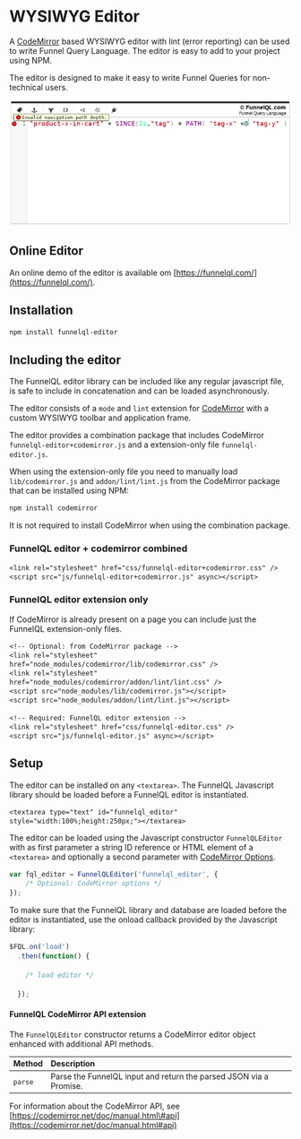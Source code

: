 # WYSIWYG Editor

A [CodeMirror](https://github.com/codemirror/CodeMirror) based WYSIWYG editor with lint \(error reporting\) can be used to write Funnel Query Language. The editor is easy to add to your project using NPM.

The editor is designed to make it easy to write Funnel Queries for non-technical users.

![FunnelQL Editor](./assets/editor.png)

## Online Editor

An online demo of the editor is available om [https://funnelql.com/](https://funnelql.com/).

## Installation

```bash
npm install funnelql-editor
```

## Including the editor

The FunnelQL editor library can be included like any regular javascript file, is safe to include in concatenation and can be loaded asynchronously.

The editor consists of a `mode` and `lint` extension for [CodeMirror](https://github.com/codemirror/CodeMirror) with a custom WYSIWYG toolbar and application frame.

The editor provides a combination package that includes CodeMirror `funnelql-editor+codemirror.js` and a extension-only file `funnelql-editor.js`.

When using the extension-only file you need to manually load `lib/codemirror.js` and `addon/lint/lint.js` from the CodeMirror package that can be installed using NPM:

```bash
npm install codemirror
```

It is not required to install CodeMirror when using the combination package.

### FunnelQL editor + codemirror combined

```markup
<link rel="stylesheet" href="css/funnelql-editor+codemirror.css" />
<script src="js/funnelql-editor+codemirror.js" async></script>
```

### FunnelQL editor extension only

If CodeMirror is already present on a page you can include just the FunnelQL extension-only files.

```markup
<!-- Optional: from CodeMirror package -->
<link rel="stylesheet" href="node_modules/codemirror/lib/codemirror.css" />
<link rel="stylesheet" href="node_modules/codemirror/addon/lint/lint.css" />
<script src="node_modules/lib/codemirror.js"></script>
<script src="node_modules/addon/lint/lint.js"></script>

<!-- Required: FunnelQL editor extension -->
<link rel="stylesheet" href="css/funnelql-editor.css" />
<script src="js/funnelql-editor.js" async></script>
```

## Setup

The editor can be installed on any `<textarea>`. The FunnelQL Javascript library should be loaded before a FunnelQL editor is instantiated.

```markup
<textarea type="text" id="funnelql_editor" style="width:100%;height:250px;"></textarea>
```

The editor can be loaded using the Javascript constructor `FunnelQLEditor` with as first parameter a string ID reference or HTML element of a `<textarea>` and optionally a second parameter with [CodeMirror Options](https://codemirror.net/doc/manual.html#config).

```javascript
var fql_editor = FunnelQLEditor('funnelql_editor', {
    /* Optional: CodeMirror options */
});
```

To make sure that the FunnelQL library and database are loaded before the editor is instantiated, use the onload callback provided by the Javascript library:

```javascript
$FQL.on('load')
  .then(function() {

	/* load editor */

  });
```

#### FunnelQL CodeMirror API extension

The `FunnelQLEditor` constructor returns a CodeMirror editor object enhanced with additional API methods.

| Method | Description |
| :--- | :--- |
| `parse` | Parse the FunnelQL input and return the parsed JSON via a Promise. |

For information about the CodeMirror API, see [https://codemirror.net/doc/manual.html\#api](https://codemirror.net/doc/manual.html#api)

